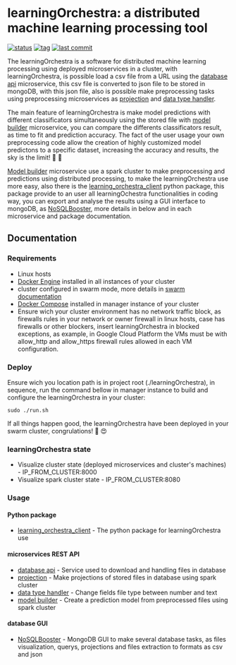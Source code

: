 # learningOrchestra: a distributed machine learning processing tool 

[![status](https://img.shields.io/badge/status-building-yellow.svg)](https://shields.io/)
[![tag](https://img.shields.io/github/v/tag/riibeirogabriel/learningOrchestra)](https://github.com/riibeirogabriel/learningOrchestra/tags)
[![last commit](https://img.shields.io/github/last-commit/riibeirogabriel/learningOrchestra)](https://github.com/riibeirogabriel/learningOrchestra/tags)

The learningOrchestra is a software for distributed machine learning processing using deployed microservices in a cluster, with learningOrchestra, is possible load a csv file from a URL using the [database api](/database_api_image) microservice, this csv file is converted to json file to be stored in mongoDB, with this json file, also is possible make preprocessing tasks using preprocessing microservices as [projection](/projection_image) and [data type handler](/data_type_handler_image).

The main feature of learningOrchestra is make model predictions with different classificators simultaneously using the stored file with [model builder](/model_builder_image) microservice, you can compare the differents classificators result, as time to fit and prediction accuracy. The fact of the user usage your own preprocessing code allow the creation of highly customized model predictons to a specific dataset, increasing the accuracy and results, the sky is the limit! :rocket: :rocket:

[Model builder](/model_builder_image) microservice use a spark cluster to make preprocessing and predictions using distributed processing, to make the learningOrchestra use more easy, also there is the  [learning_orchestra_client](/learning_orchestra_client) python package, this package provide to an user all learningOchestra functionalities in coding way,  you can export and analyse the results using a GUI interface to mongoDB, as [NoSQLBooster](https://nosqlbooster.com), more details in below and in each microservice and package documentation.

## Documentation

### Requirements

* Linux hosts
* [Docker Engine](https://docs.docker.com/engine/install/) installed in all instances of your cluster
* cluster configured in swarm mode, more details in [swarm documentation](https://docs.docker.com/engine/swarm/swarm-tutorial/create-swarm/)
* [Docker Compose](https://docs.docker.com/compose/install/) installed in manager instance of your cluster
* Ensure wich your cluster environment has no network traffic block, as firewalls rules in your network or owner firewall in linux hosts, case has firewalls or other blockers, insert learningOrchestra in blocked exceptions, as example, in Google Cloud Platform the VMs must be with allow_http and allow_https firewall rules allowed in each VM configuration.

### Deploy

Ensure wich you location path is in project root (./learningOrchestra), in sequence, run the command bellow in manager instance to build and configure the learningOrchestra in your cluster:
```
sudo ./run.sh
```
If all things happen good, the learningOrchestra have been deployed in your swarm cluster, congrulations! :clap: :heart_eyes:

### learningOrchestra state
* Visualize cluster state (deployed microservices and cluster's machines) - IP_FROM_CLUSTER:8000
* Visualize spark cluster state - IP_FROM_CLUSTER:8080

### Usage
#### Python package
* [learning_orchestra_client](/learning_orchestra_client) - The python package for learningOrchestra use

#### microservices REST API
* [database api](/database_api_image) - Service used to download and handling files in database
* [projection](/projection_image) - Make projections of stored files in database using spark cluster
* [data type handler](/data_type_handler_image) - Change fields file type between number and text
* [model builder](/model_builder_image) - Create a prediction model from preprocessed files using spark cluster

#### database GUI
* [NoSQLBooster](https://nosqlbooster.com) - MongoDB GUI to make several database tasks, as files visualization, querys, projections and files extraction to formats as csv and json
